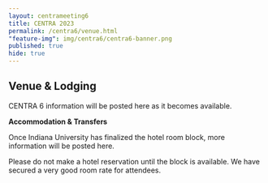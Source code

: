 ```yaml
---
layout: centrameeting6
title: CENTRA 2023
permalink: /centra6/venue.html
"feature-img": img/centra6/centra6-banner.png
published: true
hide: true
---
```


## Venue & Lodging


CENTRA 6 information will be posted here as it becomes available.

**Accommodation & Transfers**

Once Indiana University has finalized the hotel room block, more information will be posted here. 

Please do not make a hotel reservation until the block is available. We have secured a very good room rate for attendees.
